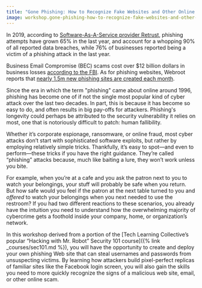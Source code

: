 ```yaml
---
title: "Gone Phishing: How to Recognize Fake Websites and Other Online Scams"
image: workshop.gone-phishing-how-to-recognize-fake-websites-and-other-online-scams.blue.png
---
```


In 2019, according to [Software-As-A-Service provider Retrust](https://retruster.com/blog/2019-phishing-and-email-fraud-statistics.html), phishing attempts have grown 65% in the last year, and account for a whopping 90% of all reported data breaches, while 76% of businesses reported being a victim of a phishing attack in the last year.

Business Email Compromise (BEC) scams cost over $12 billion dollars in business losses [according to the FBI](https://www.pymnts.com/news/b2b-payments/2018/fbi-business-email-scam-fraud-phishing/). As for phishing websites, Webroot reports that [nearly 1.5m new phishing sites are created each month](https://www.webroot.com/us/en/about/press-room/releases/nearly-15-million-new-phishing-sites).

Since the era in which the term "phishing" came about online around 1996, phishing has become one of if not the single most popular kind of cyber attack over the last two decades. In part, this is because it has become so easy to do, and often results in big pay-offs for attackers. Phishing's longevity could perhaps be attributed to the security vulnerability it relies on most, one that is notoriously difficult to patch: human fallibility.

Whether it&rsquo;s corporate espionage, ransomware, or online fraud, most cyber attacks don&rsquo;t start with sophisticated software exploits, but rather by employing relatively simple tricks. Thankfully, it&rsquo;s easy to spot—and even to perform—these tricks if you have the right guidance. They&rsquo;re called &ldquo;phishing&rdquo; attacks because, much like baiting a lure, they won&rsquo;t work unless you bite.

For example, when you&rsquo;re at a cafe and you ask the patron next to you to watch your belongings, your stuff will probably be safe when you return. But how safe would you feel if the patron at the next table turned to you and *offered* to watch your belongings when you next needed to use the restroom? If you had two different reactions to these scenarios, you already have the intuition you need to understand how the overwhelming majority of cybercrime gets a foothold inside your company, home, or organization&rsquo;s network.

In this workshop derived from a portion of the [Tech Learning Collective&rsquo;s popular &ldquo;Hacking with Mr. Robot&rdquo; Security 101 course]({% link _courses/sec101.md %}), you will have the opportunity to create and deploy your own phishing Web site that can steal usernames and passwords from unsuspecting victims. By learning how attackers build pixel-perfect replicas of familiar sites like the Facebook login screen, you will also gain the skills you need to more quickly recognize the signs of a malicious web site, email, or other online scam.
